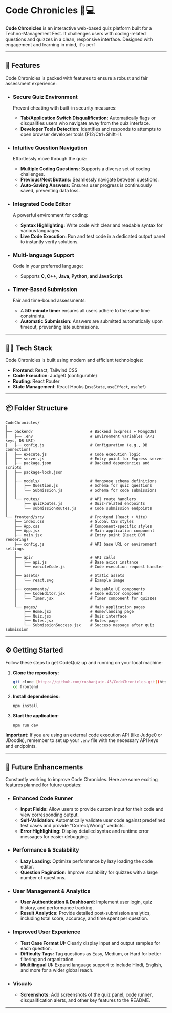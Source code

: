 # Code Chronicles 🧠💻

**Code Chronicles** is an interactive web-based quiz platform built for a Techno-Management Fest. It challenges users with coding-related questions and quizzes in a clean, responsive interface. Designed with engagement and learning in mind, it's perf

---

## 🚀 Features

Code Chronicles is packed with features to ensure a robust and fair assessment experience:

* ### **Secure Quiz Environment**
    Prevent cheating with built-in security measures:
    * **Tab/Application Switch Disqualification:** Automatically flags or disqualifies users who navigate away from the quiz interface.
    * **Developer Tools Detection:** Identifies and responds to attempts to open browser developer tools (F12/Ctrl+Shift+I).

* ### **Intuitive Question Navigation**
    Effortlessly move through the quiz:
    * **Multiple Coding Questions:** Supports a diverse set of coding challenges.
    * **Previous/Next Buttons:** Seamlessly navigate between questions.
    * **Auto-Saving Answers:** Ensures user progress is continuously saved, preventing data loss.

* ### **Integrated Code Editor**
    A powerful environment for coding:
    * **Syntax Highlighting:** Write code with clear and readable syntax for various languages.
    * **Live Code Execution:** Run and test code in a dedicated output panel to instantly verify solutions.

* ### **Multi-language Support**
    Code in your preferred language:
    * Supports **C, C++, Java, Python, and JavaScript**.

* ### **Timer-Based Submission**
    Fair and time-bound assessments:
    * A **50-minute timer** ensures all users adhere to the same time constraints.
    * **Automatic Submission:** Answers are submitted automatically upon timeout, preventing late submissions.

---

## 🧑‍💻 Tech Stack

Code Chronicles is built using modern and efficient technologies:

* **Frontend**: React, Tailwind CSS
* **Code Execution**: Judge0 (configurable)
* **Routing**: React Router
* **State Management**: React Hooks (`useState`, `useEffect`, `useRef`)

---

## 📦 Folder Structure
```
CodeChronicles/
│
├── backend/                         # Backend (Express + MongoDB)
│   ├── .env                         # Environment variables (API keys, DB URI)
│   ├── config.js                    # Configuration (e.g., DB connection)
│   ├── execute.js                   # Code execution logic
│   ├── server.js                    # Entry point for Express server
│   ├── package.json                 # Backend dependencies and scripts
│   ├── package-lock.json
│   │
│   ├── models/                      # Mongoose schema definitions
│   │   ├── Question.js              # Schema for quiz questions
│   │   └── Submission.js            # Schema for code submissions
│   │
│   └── routes/                      # API route handlers
│       ├── quizRoutes.js            # Quiz-related endpoints
│       └── submissionRoutes.js      # Code submission endpoints
│
└── frontend/src/                    # Frontend (React + Vite)
    ├── index.css                    # Global CSS styles
    ├── App.css                      # Component-specific styles
    ├── App.jsx                      # Main application component
    ├── main.jsx                     # Entry point (React DOM rendering)
    ├── config.js                    # API base URL or environment settings
    │
    ├── api/                         # API calls
    │   ├── api.js                   # Base axios instance
    │   └── executeCode.js           # Code execution request handler
    │
    ├── assets/                      # Static assets
    │   └── react.svg                # Example image
    │
    ├── components/                  # Reusable UI components
    │   ├── CodeEditor.jsx           # Code editor component
    │   └── Timer.jsx                # Timer component for quizzes
    │
    └── pages/                       # Main application pages
        ├── Home.jsx                 # Home/landing page
        ├── Quiz.jsx                 # Quiz interface
        ├── Rules.jsx                # Rules page
        └── SubmissionSuccess.jsx    # Success message after quiz submission

```
---

## ⚙️ Getting Started

Follow these steps to get CodeQuiz up and running on your local machine:

1.  **Clone the repository:**
    ```bash
    git clone [https://github.com/roshanjain-45/CodeChronicles.git](https://github.com/roshanjain-45/CodeChronicles.git)
    cd frontend
    ```
2.  **Install dependencies:**
    ```bash
    npm install
    ```
3.  **Start the application:**
    ```bash
    npm run dev
    ```

**Important:** If you are using an external code execution API (like Judge0 or JDoodle), remember to set up your `.env` file with the necessary API keys and endpoints.

---

## 🔮 Future Enhancements

Constantly working to improve Code Chronicles. Here are some exciting features planned for future updates:

* ### **Enhanced Code Runner**
    * **Input Fields:** Allow users to provide custom input for their code and view corresponding output.
    * **Self-Validation:** Automatically validate user code against predefined test cases and provide "Correct/Wrong" verdicts.
    * **Error Highlighting:** Display detailed syntax and runtime error messages for easier debugging.

* ### **Performance & Scalability**
    * **Lazy Loading:** Optimize performance by lazy loading the code editor.
    * **Question Pagination:** Improve scalability for quizzes with a large number of questions.

* ### **User Management & Analytics**
    * **User Authentication & Dashboard:** Implement user login, quiz history, and performance tracking.
    * **Result Analytics:** Provide detailed post-submission analytics, including total score, accuracy, and time spent per question.

* ### **Improved User Experience**
    * **Test Case Format UI:** Clearly display input and output samples for each question.
    * **Difficulty Tags:** Tag questions as Easy, Medium, or Hard for better filtering and organization.
    * **Multilingual UI:** Expand language support to include Hindi, English, and more for a wider global reach.

* ### **Visuals**
    * **Screenshots:** Add screenshots of the quiz panel, code runner, disqualification alerts, and other key features to the README.

---